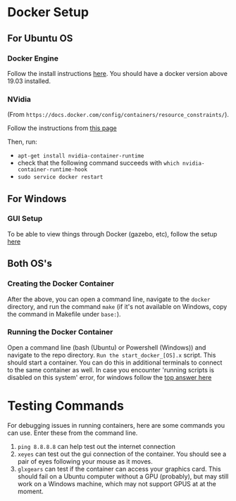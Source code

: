 # Docker Setup

## For Ubuntu OS

### Docker Engine

Follow the install instructions [here](https://docs.docker.com/engine/install/ubuntu/). You should have a docker version above 19.03 installed.

### NVidia

(From `https://docs.docker.com/config/containers/resource_constraints/`).

Follow the instructions from [this page](https://nvidia.github.io/nvidia-container-runtime/)

Then, run:
- `apt-get install nvidia-container-runtime`
- check that the following command succeeds with `which nvidia-container-runtime-hook`
- `sudo service docker restart`

## For Windows

### GUI Setup

To be able to view things through Docker (gazebo, etc), follow the setup [here](https://jack-kawell.com/2019/09/11/setting-up-ros-in-windows-through-docker/)


## Both OS's

### Creating the Docker Container

After the above, you can open a command line, navigate to the `docker` directory, and run the command `make` (if it's not available on Windows, copy the command in Makefile under `base:`).

### Running the Docker Container

Open a command line (bash (Ubuntu) or Powershell (Windows)) and navigate to the repo directory. `Run the start_docker_[OS].x` script. This should start a container. You can do this in additional terminals to connect to the same container as well.
In case you encounter 'running scripts is disabled on this system' error, for windows follow the [top answer here](https://stackoverflow.com/questions/4037939/powershell-says-execution-of-scripts-is-disabled-on-this-system)
# Testing Commands

For debugging issues in running containers, here are some commands you can use. Enter these from the command line.

1. `ping 8.8.8.8` can help test out the internet connection
2. `xeyes` can test out the gui connection of the container. You should see a pair of eyes following your mouse as it moves.
3. `glxgears` can test if the container can access your graphics card. This should fail on a Ubuntu computer without a GPU (probably), but may still work on a Windows machine, which may not support GPUS at at the moment.
